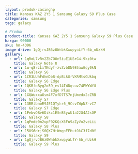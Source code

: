 ```yaml
---
layout: produk-casinghp
title: Kansas KAZ 2Y5 1 Samsung Galaxy S9 Plus Case
categories: samsung
tags: galaxy

# Produk
product-title: Kansas KAZ 2Y5 1 Samsung Galaxy S9 Plus Case
harga: 90000
sku: hn-4396
image-drive: 1gQjrvJB6z0WnbkXxwpyaLfY-6b_nUzkH
gallery:
  - url: 1qRoL7vRv2Zb7O0n5iuE1UBrG4-9kz0tw
    title: Galaxy Note 8
  - url: 1u-q8rzLiTKdyf-zvZvbDN9E5awGqy0kN
    title: Galaxy S6
  - url: 1CR3LUhFdhnDb8-dpBLkGrVKRMtsGUkbq
    title: Galaxy S6 Edge
  - url: 1QKRfoByg2o59_ev14IWDqsuv74EWYWYU
    title: Galaxy S6 Edge Plus
  - url: 1XQWuxxaOsm4F7xfD7TS7njUmedx2cZRB
    title: Galaxy S7
  - url: 13BRlbnoR9JE1QTyhr6_9CsvZWpNZ-vC7
    title: Galaxy S7 Edge
  - url: 1PebvQBv6Dikc1ESnB5ywU1a22G4A2sOP
    title: Galaxy S8
  - url: 1qPnde0n2upF02KQcX6Fu9aZyVo2veLii
    title: Galaxy S8 Plus
  - url: 15US6drjS0QX7HtWmgnEFHutOkC3f7d0Y
    title: Galaxy S9
  - url: 1gQjrvJB6z0WnbkXxwpyaLfY-6b_nUzkH
    title: Galaxy S9 Plus
---
```

